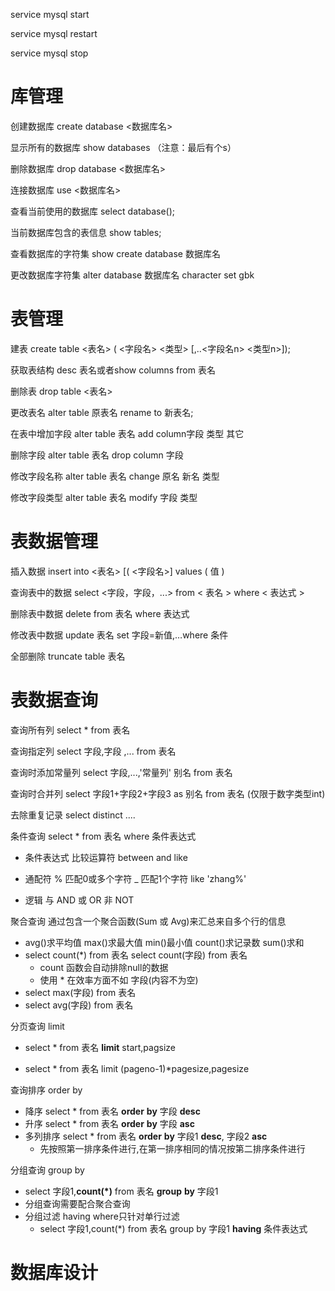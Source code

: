 service mysql start

service mysql restart

service mysql stop

# 库管理

创建数据库									create database <数据库名>

显示所有的数据库						show databases （注意：最后有个s）

删除数据库									drop database <数据库名>

连接数据库									use <数据库名>

查看当前使用的数据库					select database();

当前数据库包含的表信息				show tables; 

查看数据库的字符集						show create database 数据库名

更改数据库字符集						alter database 数据库名 character set gbk

# 表管理

建表								create table <表名> ( <字段名> <类型> 																	[,..<字段名n> <类型n>]);

获取表结构					desc 表名或者show columns from 表名

删除表							drop table <表名>

更改表名						alter table 原表名 rename  to 新表名;

在表中增加字段			alter table 表名 add column字段 类型 其它

删除字段						alter table 表名 drop column  字段

修改字段名称				alter table 表名 change 原名 新名 类型

修改字段类型                 alter table 表名 modify  字段 类型

# 表数据管理

插入数据							insert into <表名>  [( <字段名>]  values  ( 值 )

查询表中的数据				select <字段，字段，...> from < 表名 > where < 表达式 >

删除表中数据				   delete from 表名 where 表达式

修改表中数据 				  update 表名 set 字段=新值,…where 条件

全部删除						  truncate table 表名 

# 表数据查询

查询所有列					select  *  from 表名

查询指定列					select	字段,字段 ,...	from 表名

查询时添加常量列		select	字段,...,'常量列'  别名  from 表名

查询时合并列				select  字段1+字段2+字段3 as 别名 from  表名  (仅限于数字类型int)

去除重复记录				select	distinct  ....

条件查询						select  *  from  表名  where  条件表达式		

* 条件表达式    比较运算符   between and     like  		

* 通配符		%  匹配0或多个字符     _  匹配1个字符   like 'zhang%'      

* 逻辑   		与 AND     或  OR     非  NOT

聚合查询       通过包含一个聚合函数(Sum 或 Avg)来汇总来自多个行的信息

* avg()求平均值	max()求最大值	min()最小值    count()求记录数    sum()求和
* select  count(*)  from  表名              select  count(字段)  from  表名
  * count  函数会自动排除null的数据
  * 使用  *  在效率方面不如  字段(内容不为空)
* select  max(字段)   from   表名
* select   avg(字段)   from   表名

分页查询         limit  

* select  *   from  表名  **limit**  start,pagsize

*  select  *  from  表名  limit  (pageno-1)*pagesize,pagesize

查询排序       order  by  

* 降序          select  *  from   表名   **order**  **by**  字段  **desc**
* 升序          select  *  from   表名   **order**  **by**  字段  **asc**
* 多列排序    select *  from   表名   **order**  **by**   字段1  **desc**, 字段2  **asc**
  * 先按照第一排序条件进行,在第一排序相同的情况按第二排序条件进行

分组查询     group   by

* select   字段1,**count(*)**   from    表名   **group**   **by**  字段1
* 分组查询需要配合聚合查询
* 分组过滤   having       where只针对单行过滤
  * select  字段1,count(*)   from   表名   group  by  字段1  **having**  条件表达式

# 数据库设计

